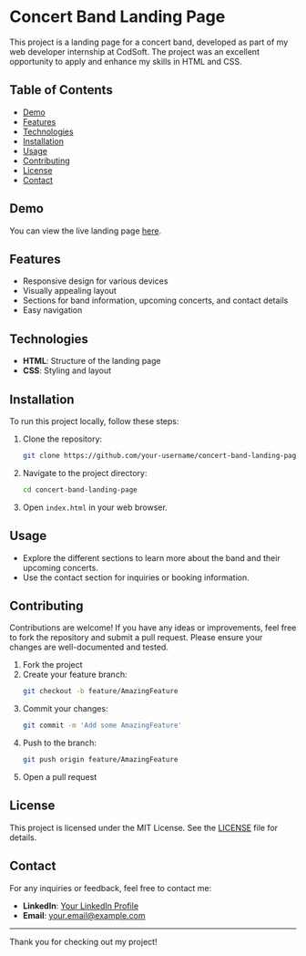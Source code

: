 # Concert Band Landing Page

This project is a landing page for a concert band, developed as part of my web developer internship at CodSoft. The project was an excellent opportunity to apply and enhance my skills in HTML and CSS.

## Table of Contents
- [Demo](#demo)
- [Features](#features)
- [Technologies](#technologies)
- [Installation](#installation)
- [Usage](#usage)
- [Contributing](#contributing)
- [License](#license)
- [Contact](#contact)

## Demo
You can view the live landing page [here](link-to-your-live-demo).

## Features
- Responsive design for various devices
- Visually appealing layout
- Sections for band information, upcoming concerts, and contact details
- Easy navigation

## Technologies
- **HTML**: Structure of the landing page
- **CSS**: Styling and layout

## Installation
To run this project locally, follow these steps:

1. Clone the repository:
    ```bash
    git clone https://github.com/your-username/concert-band-landing-page.git
    ```

2. Navigate to the project directory:
    ```bash
    cd concert-band-landing-page
    ```

3. Open `index.html` in your web browser.

## Usage
- Explore the different sections to learn more about the band and their upcoming concerts.
- Use the contact section for inquiries or booking information.

## Contributing
Contributions are welcome! If you have any ideas or improvements, feel free to fork the repository and submit a pull request. Please ensure your changes are well-documented and tested.

1. Fork the project
2. Create your feature branch:
    ```bash
    git checkout -b feature/AmazingFeature
    ```
3. Commit your changes:
    ```bash
    git commit -m 'Add some AmazingFeature'
    ```
4. Push to the branch:
    ```bash
    git push origin feature/AmazingFeature
    ```
5. Open a pull request

## License
This project is licensed under the MIT License. See the [LICENSE](LICENSE) file for details.

## Contact
For any inquiries or feedback, feel free to contact me:
- **LinkedIn**: [Your LinkedIn Profile](https://www.linkedin.com/in/your-profile)
- **Email**: your.email@example.com

---

Thank you for checking out my project!
